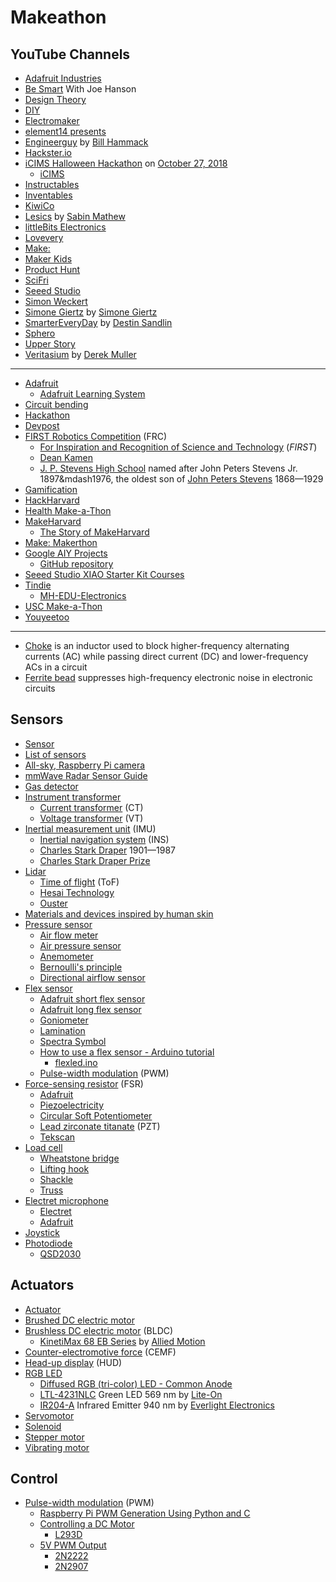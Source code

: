# Makeathon
## YouTube Channels
* [Adafruit Industries](https://www.youtube.com/@adafruit)
* [Be Smart](https://www.youtube.com/@besmart) With Joe Hanson
* [Design Theory](https://www.youtube.com/@Design.Theory)
* [DIY](https://www.youtube.com/@diytv)
* [Electromaker](https://www.youtube.com/@Electromakerio)
* [element14 presents](https://www.youtube.com/@element14presents/)
* [Engineerguy](https://www.youtube.com/@engineerguyvideo) by [Bill Hammack](https://en.wikipedia.org/wiki/Bill_Hammack)
* [Hackster.io](https://www.youtube.com/@HacksterIo)
* [iCIMS Halloween Hackathon](https://www.youtube.com/watch?v=guMeD6ama5Q) on [October 27, 2018](https://www.icims.com/company/newsroom/icims-to-host-halloween-hackathon-at-bell-works/)
  * [iCIMS](https://en.wikipedia.org/wiki/ICIMS)
* [Instructables](https://www.youtube.com/@instructables)
* [Inventables](https://www.youtube.com/@inventables)
* [KiwiCo](https://www.youtube.com/@KiwiCo)
* [Lesics](https://www.youtube.com/@Lesics) by [Sabin Mathew](https://www.linkedin.com/in/sabin-mathew/)
* [littleBits Electronics](https://www.youtube.com/@littleBitsElectronics)
* [Lovevery](https://www.youtube.com/@Lovevery)
* [Make:](https://www.youtube.com/@MAKE)
* [Maker Kids](https://www.youtube.com/@makerkids)
* [Product Hunt](https://www.youtube.com/@product_hunt)
* [SciFri](https://www.youtube.com/@scifri)
* [Seeed Studio](https://www.youtube.com/@SeeedStudioSZ)
* [Simon Weckert](https://www.simonweckert.com/)
* [Simone Giertz](https://www.youtube.com/@simonegiertz) by [Simone Giertz](https://en.wikipedia.org/wiki/Simone_Giertz)
* [SmarterEveryDay](https://www.youtube.com/@smartereveryday/) by [Destin Sandlin](https://en.wikipedia.org/wiki/Destin_Sandlin)
* [Sphero](https://www.youtube.com/@gosphero)
* [Upper Story](https://www.youtube.com/@upperstory)
* [Veritasium](https://www.youtube.com/@veritasium) by [Derek Muller](https://en.wikipedia.org/wiki/Derek_Muller)
---
* [Adafruit](https://en.wikipedia.org/wiki/Adafruit_Industries)
  * [Adafruit Learning System](https://learn.adafruit.com/)
* [Circuit bending](https://en.wikipedia.org/wiki/Circuit_bending)
* [Hackathon](https://en.wikipedia.org/wiki/Hackathon)
* [Devpost](https://en.wikipedia.org/wiki/Devpost)
* [FIRST Robotics Competition](https://en.wikipedia.org/wiki/FIRST_Robotics_Competition) (FRC)
  * [For Inspiration and Recognition of Science and Technology](https://en.wikipedia.org/wiki/For_Inspiration_and_Recognition_of_Science_and_Technology) (*FIRST*)
  * [Dean Kamen](https://en.wikipedia.org/wiki/Dean_Kamen)
  * [J. P. Stevens High School](https://en.wikipedia.org/wiki/J._P._Stevens_High_School) named after John Peters Stevens Jr. 1897&mdash1976, the oldest son of [John Peters Stevens](https://en.wikipedia.org/wiki/John_Peters_Stevens) 1868&mdash;1929
* [Gamification](https://en.wikipedia.org/wiki/Gamification)
* [HackHarvard](https://hackharvard.io/)
* [Health Make-a-Thon](https://healthmakerlab.medicine.illinois.edu/)
* [MakeHarvard](https://makeharvard.io/)
  * [The Story of MakeHarvard](https://medium.com/@camakk/the-story-of-makeharvard-e51e1fe12549)
* [Make: Makerthon](https://makezine.com/tag/makerthon/)
* [Google AIY Projects](https://aiyprojects.withgoogle.com/)
  * [GitHub repository](https://github.com/google/aiyprojects-raspbian)
* [Seeed Studio XIAO Starter Kit Courses](https://wiki.seeedstudio.com/XIAO-Kit-Courses/)
* [Tindie](https://www.tindie.com/)
  * [MH-EDU-Electronics](https://www.tindie.com/stores/mh-edu/)
* [USC Make-a-Thon](https://www.uscmakeathon.com/)
* [Youyeetoo](https://www.youyeetoo.com/)
---
* [Choke](https://en.wikipedia.org/wiki/Choke_(electronics)) is an inductor used to block higher-frequency alternating currents (AC) while passing direct current (DC) and lower-frequency ACs in a circuit
* [Ferrite bead](https://en.wikipedia.org/wiki/Ferrite_bead) suppresses high-frequency electronic noise in electronic circuits
## Sensors
* [Sensor](https://en.wikipedia.org/wiki/Sensor)
* [List of sensors](https://en.wikipedia.org/wiki/List_of_sensors)
* [All-sky, Raspberry Pi camera](https://spectrum.ieee.org/all-sky-camera)
* [mmWave Radar Sensor Guide](https://wiki.seeedstudio.com/mmwave_radar_Intro/)
* [Gas detector](https://en.wikipedia.org/wiki/Gas_detector)
* [Instrument transformer](https://en.wikipedia.org/wiki/Instrument_transformer)
  * [Current transformer](https://en.wikipedia.org/wiki/Current_transformer) (CT)
  * [Voltage transformer](https://en.wikipedia.org/wiki/Voltage_transformer) (VT)
* [Inertial measurement unit](https://en.wikipedia.org/wiki/Inertial_measurement_unit) (IMU)
  * [Inertial navigation system](https://en.wikipedia.org/wiki/Inertial_navigation_system) (INS)
  * [Charles Stark Draper](https://en.wikipedia.org/wiki/Charles_Stark_Draper) 1901&mdash;1987
  * [Charles Stark Draper Prize](https://en.wikipedia.org/wiki/Charles_Stark_Draper_Prize)
* [Lidar](https://en.wikipedia.org/wiki/Lidar)
  * [Time of flight](https://en.wikipedia.org/wiki/Time_of_flight) (ToF)
  * [Hesai Technology](https://www.hesaitech.com/)
  * [Ouster](https://en.wikipedia.org/wiki/Ouster_(company))
* [Materials and devices inspired by human skin](https://baogroup.stanford.edu/)
* [Pressure sensor](https://en.wikipedia.org/wiki/Pressure_sensor)
  * [Air flow meter](https://en.wikipedia.org/wiki/Air_flow_meter)
  * [Air pressure sensor](https://sensorkit.arduino.cc/sensorkit/module/lessons/lesson/07-the-air-pressure-sensor)  
  * [Anemometer](https://en.wikipedia.org/wiki/Anemometer)
  * [Bernoulli's principle](https://en.wikipedia.org/wiki/Bernoulli%27s_principle)
  * [Directional airflow sensor](https://www.degreec.com/directional-airflow-sensor/)
* [Flex sensor](https://en.wikipedia.org/wiki/Flex_sensor)
  * [Adafruit short flex sensor](https://www.adafruit.com/product/1070)
  * [Adafruit long flex sensor](https://www.adafruit.com/product/182)
  * [Goniometer](https://en.wikipedia.org/wiki/Goniometer)
  * [Lamination](https://en.wikipedia.org/wiki/Lamination)
  * [Spectra Symbol](https://www.spectrasymbol.com/)
  * [How to use a flex sensor - Arduino tutorial](https://www.instructables.com/How-to-use-a-Flex-Sensor-Arduino-Tutorial/)
    * [flexled.ino](/make/flexled.ino)
  * [Pulse-width modulation](https://en.wikipedia.org/wiki/Pulse-width_modulation) (PWM)
* [Force-sensing resistor](https://en.wikipedia.org/wiki/Force-sensing_resistor) (FSR)
  * [Adafruit](https://learn.adafruit.com/force-sensitive-resistor-fsr)
  * [Piezoelectricity](https://en.wikipedia.org/wiki/Piezoelectricity)
  * [Circular Soft Potentiometer](https://www.adafruit.com/product/1069)
  * [Lead zirconate titanate](https://en.wikipedia.org/wiki/Lead_zirconate_titanate) (PZT)
  * [Tekscan](https://www.tekscan.com/)
* [Load cell](https://en.wikipedia.org/wiki/Load_cell)
  * [Wheatstone bridge](https://en.wikipedia.org/wiki/Wheatstone_bridge)
  * [Lifting hook](https://en.wikipedia.org/wiki/Lifting_hook)
  * [Shackle](https://en.wikipedia.org/wiki/Shackle)
  * [Truss](https://en.wikipedia.org/wiki/Truss)
* [Electret microphone](https://en.wikipedia.org/wiki/Electret_microphone)
  * [Electret](https://en.wikipedia.org/wiki/Electret)
  * [Adafruit](https://www.adafruit.com/product/1935)
* [Joystick](https://en.wikipedia.org/wiki/Joystick)
* [Photodiode](https://en.wikipedia.org/wiki/Photodiode)
  * [QSD2030](https://www.onsemi.com/pdf/datasheet/qsd2030-d.pdf)
## Actuators
* [Actuator](https://en.wikipedia.org/wiki/Actuator)
* [Brushed DC electric motor](https://en.wikipedia.org/wiki/Brushed_DC_electric_motor)
* [Brushless DC electric motor](https://en.wikipedia.org/wiki/Brushless_DC_electric_motor) (BLDC)
  * [KinetiMax 68 EB Series](https://www.alliedmotion.com/wp-content/uploads/datasheets/Allied_Motion_Datasheet-KMX68_20171117.pdf) by [Allied Motion](https://en.wikipedia.org/wiki/Allied_Motion_Technologies)
* [Counter-electromotive force](https://en.wikipedia.org/wiki/Counter-electromotive_force) (CEMF)
* [Head-up display](https://en.wikipedia.org/wiki/Head-up_display) (HUD)
* [RGB LED](https://makeabilitylab.github.io/physcomp/arduino/rgb-led.html)
  * [Diffused RGB (tri-color) LED - Common Anode](https://www.adafruit.com/product/159)
  * [LTL-4231NLC](https://www.digikey.com/en/products/detail/liteon/LTL-4231NLC/3198529) Green LED 569 nm by [Lite-On](https://en.wikipedia.org/wiki/Lite-On)
  * [IR204-A](https://www.digikey.com/en/products/detail/everlight-electronics-co-ltd/IR204-A/2675566) Infrared Emitter 940 nm by [Everlight Electronics](https://en.wikipedia.org/wiki/Everlight_Electronics)
* [Servomotor](https://en.wikipedia.org/wiki/Servomotor)
* [Solenoid](https://en.wikipedia.org/wiki/Solenoid)
* [Stepper motor](https://en.wikipedia.org/wiki/Stepper_motor)
* [Vibrating motor](https://www.adafruit.com/product/1201)
## Control
* [Pulse-width modulation](https://en.wikipedia.org/wiki/Pulse-width_modulation) (PWM)
  * [Raspberry Pi PWM Generation Using Python and C](https://www.electronicwings.com/raspberry-pi/raspberry-pi-pwm-generation-using-python-and-c)
  * [Controlling a DC Motor](https://learn.adafruit.com/adafruit-raspberry-pi-lesson-9-controlling-a-dc-motor)
    * [L293D](https://learn.adafruit.com/adafruit-arduino-lesson-15-dc-motor-reversing/lm293d)
  * [5V PWM Output](https://forums.raspberrypi.com/viewtopic.php?t=330689)
    * [2N2222](https://en.wikipedia.org/wiki/2N2222)
    * [2N2907](https://en.wikipedia.org/wiki/2N2907)
